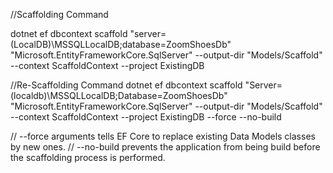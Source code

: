 ﻿//Scaffolding Command

dotnet ef dbcontext scaffold 
"server=(LocalDB)\MSSQLLocalDB;database=ZoomShoesDb" 
"Microsoft.EntityFrameworkCore.SqlServer" 
--output-dir "Models/Scaffold" 
--context ScaffoldContext 
--project ExistingDB


//Re-Scaffolding Command
dotnet ef dbcontext scaffold 
"Server=(localdb)\MSSQLLocalDB;Database=ZoomShoesDb"
"Microsoft.EntityFrameworkCore.SqlServer" 
--output-dir "Models/Scaffold" 
--context ScaffoldContext 
--project ExistingDB
--force --no-build

// --force arguments tells EF Core to replace existing Data Models classes by new ones.
// --no-build prevents the application from being build before the scaffolding process is performed.

